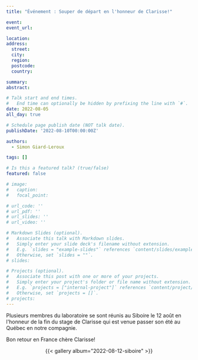 ```yaml
---
title: "Événement : Souper de départ en l'honneur de Clarisse!"

event: 
event_url: 

location:
address:
  street: 
  city: 
  region: 
  postcode: 
  country: 

summary: 
abstract:

# Talk start and end times.
#   End time can optionally be hidden by prefixing the line with `#`.
date: 2022-08-05
all_day: true

# Schedule page publish date (NOT talk date).
publishDate: '2022-08-10T00:00:00Z'

authors: 
  - Simon Giard-Leroux

tags: []

# Is this a featured talk? (true/false)
featured: false

# image:
#   caption: 
#   focal_point: 

# url_code: ''
# url_pdf: ''
# url_slides: ''
# url_video: ''

# Markdown Slides (optional).
#   Associate this talk with Markdown slides.
#   Simply enter your slide deck's filename without extension.
#   E.g. `slides = "example-slides"` references `content/slides/example-slides.md`.
#   Otherwise, set `slides = ""`.
# slides:

# Projects (optional).
#   Associate this post with one or more of your projects.
#   Simply enter your project's folder or file name without extension.
#   E.g. `projects = ["internal-project"]` references `content/project/deep-learning/index.md`.
#   Otherwise, set `projects = []`.
# projects:
---
```


Plusieurs membres du laboratoire se sont réunis au Siboire le 12 août en l'honneur de la fin du stage de Clarisse
qui est venue passer son été au Québec en notre compagnie.

Bon retour en France chère Clarisse!

<div style="text-align: center;">
  {{< gallery album="2022-08-12-siboire" >}}
</div>
